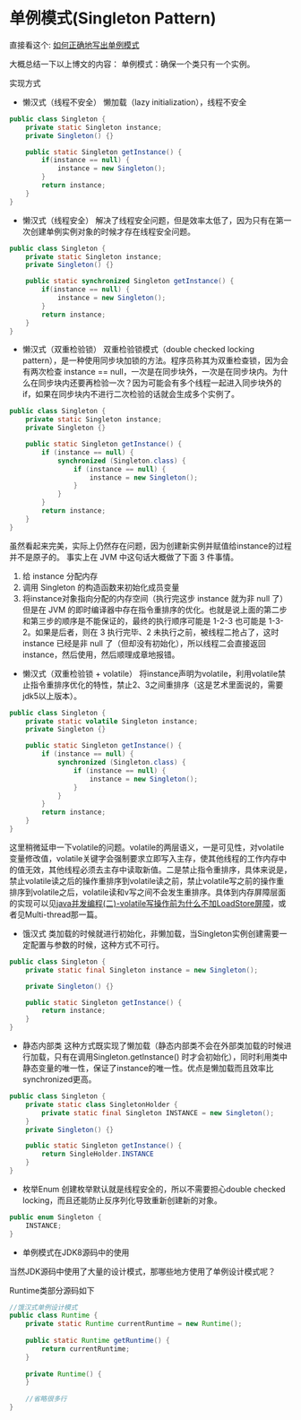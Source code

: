 # 单例模式(Singleton Pattern)
直接看这个:
[如何正确地写出单例模式](http://wuchong.me/blog/2014/08/28/how-to-correctly-write-singleton-pattern/)

大概总结一下以上博文的内容：
单例模式：确保一个类只有一个实例。

实现方式
+ 懒汉式（线程不安全）
懒加载（lazy initialization），线程不安全
```java
public class Singleton {
    private static Singleton instance;
    private Singleton() {}

    public static Singleton getInstance() {
        if(instance == null) {
            instance = new Singleton();
        }
        return instance;
    }
}
```
+ 懒汉式（线程安全）
解决了线程安全问题，但是效率太低了，因为只有在第一次创建单例实例对象的时候才存在线程安全问题。
```java
public class Singleton {
    private static Singleton instance;
    private Singleton() {}

    public static synchronized Singleton getInstance() {
        if(instance == null) {
            instance = new Singleton();
        }
        return instance;
    }
}
```

+ 懒汉式（双重检验锁）
双重检验锁模式（double checked locking pattern），是一种使用同步块加锁的方法。程序员称其为双重检查锁，因为会有两次检查 instance == null，一次是在同步块外，一次是在同步块内。为什么在同步块内还要再检验一次？因为可能会有多个线程一起进入同步块外的 if，如果在同步块内不进行二次检验的话就会生成多个实例了。
```java
public class Singleton {
    private static Singleton instance;
    private Singleton {}

    public static Singleton getInstance() {
        if (instance == null) {
            synchronized (Singleton.class) {
                if (instance == null) {
                    instance = new Singleton();
                } 
            }
        }
        return instance;
    }
}
```
虽然看起来完美，实际上仍然存在问题，因为创建新实例并赋值给instance的过程并不是原子的。
事实上在 JVM 中这句话大概做了下面 3 件事情。

1. 给 instance 分配内存
2. 调用 Singleton 的构造函数来初始化成员变量
3. 将instance对象指向分配的内存空间（执行完这步 instance 就为非 null 了）
但是在 JVM 的即时编译器中存在指令重排序的优化。也就是说上面的第二步和第三步的顺序是不能保证的，最终的执行顺序可能是 1-2-3 也可能是 1-3-2。如果是后者，则在 3 执行完毕、2 未执行之前，被线程二抢占了，这时 instance 已经是非 null 了（但却没有初始化），所以线程二会直接返回 instance，然后使用，然后顺理成章地报错。

+ 懒汉式（双重检验锁 + volatile）
将instance声明为volatile，利用volatile禁止指令重排序优化的特性，禁止2、3之间重排序（这是艺术里面说的，需要jdk5以上版本）。
```java
public class Singleton {
    private static volatile Singleton instance;
    private Singleton {}

    public static Singleton getInstance() {
        if (instance == null) {
            synchronized (Singleton.class) {
                if (instance == null) {
                    instance = new Singleton();
                } 
            }
        }
        return instance;
    }
}
```
这里稍微延申一下volatile的问题。volatile的两层语义，一是可见性，对volatile变量修改值，volatile关键字会强制要求立即写入主存，使其他线程的工作内存中的值无效，其他线程必须去主存中读取新值。二是禁止指令重排序，具体来说是，禁止volatile读之后的操作重排序到volatile读之前，禁止volatile写之前的操作重排序到volatile之后，volatile读和v写之间不会发生重排序。具体到内存屏障层面的实现可以见[java并发编程(二)-volatile写操作前为什么不加LoadStore屏障](https://blog.csdn.net/ly262173911/article/details/106063924)，或者见Multi-thread那一篇。

+ 饿汉式
类加载的时候就进行初始化，非懒加载，当Singleton实例创建需要一定配置与参数的时候，这种方式不可行。
```java
public class Singleton {
    private static final Singleton instance = new Singleton();

    private Singleton() {}

    public static Singleton getInstance() {
        return instance;
    }
}
```

+ 静态内部类
这种方式既实现了懒加载（静态内部类不会在外部类加载的时候进行加载，只有在调用Singleton.getInstance() 时才会初始化），同时利用类中静态变量的唯一性，保证了instance的唯一性。优点是懒加载而且效率比synchronized更高。
```java
public class Singleton {
    private static class SingletonHolder {
        private static final Singleton INSTANCE = new Singleton();
    }
    private Singleton() {}

    public static Singleton getInstance() {
        return SingleHolder.INSTANCE
    }
}
```

+ 枚举Enum
创建枚举默认就是线程安全的，所以不需要担心double checked locking，而且还能防止反序列化导致重新创建新的对象。
```java
public enum Singleton {
    INSTANCE;
} 
```


+ 单例模式在JDK8源码中的使用

当然JDK源码中使用了大量的设计模式，那哪些地方使用了单例设计模式呢？

Runtime类部分源码如下
```java
//饿汉式单例设计模式
public class Runtime {
    private static Runtime currentRuntime = new Runtime();
 
    public static Runtime getRuntime() {
        return currentRuntime;
    }
 
    private Runtime() {
    }
 
    //省略很多行
}
```